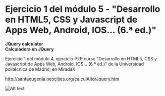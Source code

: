 # Ejercicio 1 del módulo 5 - "Desarrollo en HTML5, CSS y Javascript de Apps Web, Android, IOS... (6.ª ed.)"

<strong>JQuery calculator<br></strong>
<strong>Calculadora en JQuery</strong>

Ejercicio 1 del módulo 4, ejercicio P2P curso "Desarrollo en HTML5, CSS y Javascript de Apps Web, Android, IOS... (6.ª ed.)" de la Universidad politécnica de Madrid, en MiradaX <br>

http://santaeugenia.neocities.org/calculAitorJquery.htm


![Alt text](https://cloud.githubusercontent.com/assets/14861253/20032975/fac90b82-a395-11e6-85a8-9d911b1b1e78.png)

